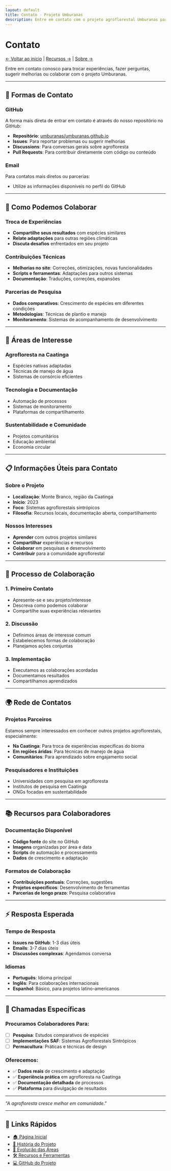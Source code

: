 ```yaml
---
layout: default
title: Contato - Projeto Umburanas
description: Entre em contato com o projeto agroflorestal Umburanas para trocar experiências, fazer perguntas ou colaborar.
---
```


# Contato

[← Voltar ao início](/) | [Recursos →](/recursos) | [Sobre →](/sobre)

Entre em contato conosco para trocar experiências, fazer perguntas, sugerir melhorias ou colaborar com o projeto Umburanas.

---

## 📧 Formas de Contato

### GitHub
A forma mais direta de entrar em contato é através do nosso repositório no GitHub:

- **Repositório**: [umburanas/umburanas.github.io](https://github.com/umburanas/umburanas.github.io)
- **Issues**: Para reportar problemas ou sugerir melhorias
- **Discussions**: Para conversas gerais sobre agrofloresta
- **Pull Requests**: Para contribuir diretamente com código ou conteúdo

### Email
Para contatos mais diretos ou parcerias:
- Utilize as informações disponíveis no perfil do GitHub

---

## 🤝 Como Podemos Colaborar

### Troca de Experiências
- **Compartilhe seus resultados** com espécies similares
- **Relate adaptações** para outras regiões climáticas
- **Discuta desafios** enfrentados em seu projeto

### Contribuições Técnicas
- **Melhorias no site**: Correções, otimizações, novas funcionalidades
- **Scripts e ferramentas**: Adaptações para outros sistemas
- **Documentação**: Traduções, correções, expansões

### Parcerias de Pesquisa
- **Dados comparativos**: Crescimento de espécies em diferentes condições
- **Metodologias**: Técnicas de plantio e manejo
- **Monitoramento**: Sistemas de acompanhamento de desenvolvimento

---

## 🌱 Áreas de Interesse

### Agrofloresta na Caatinga
- Espécies nativas adaptadas
- Técnicas de manejo de água
- Sistemas de consórcio eficientes

### Tecnologia e Documentação
- Automação de processos
- Sistemas de monitoramento
- Plataformas de compartilhamento

### Sustentabilidade e Comunidade
- Projetos comunitários
- Educação ambiental
- Economia circular

---

## 📋 Informações Úteis para Contato

### Sobre o Projeto
- **Localização**: Monte Branco, região da Caatinga
- **Início**: 2023
- **Foco**: Sistemas agroflorestais sintrópicos
- **Filosofia**: Recursos locais, documentação aberta, compartilhamento

### Nossos Interesses
- **Aprender** com outros projetos similares
- **Compartilhar** experiências e recursos
- **Colaborar** em pesquisas e desenvolvimento
- **Contribuir** para a comunidade agroflorestal

---

## 🔄 Processo de Colaboração

### 1. Primeiro Contato
- Apresente-se e seu projeto/interesse
- Descreva como podemos colaborar
- Compartilhe suas experiências relevantes

### 2. Discussão
- Definimos áreas de interesse comum
- Estabelecemos formas de colaboração
- Planejamos ações conjuntas

### 3. Implementação
- Executamos as colaborações acordadas
- Documentamos resultados
- Compartilhamos aprendizados

---

## 🌍 Rede de Contatos

### Projetos Parceiros
Estamos sempre interessados em conhecer outros projetos agroflorestais, especialmente:
- **Na Caatinga**: Para troca de experiências específicas do bioma
- **Em regiões áridas**: Para técnicas de manejo de água
- **Comunitários**: Para aprendizado sobre engajamento social

### Pesquisadores e Instituições
- Universidades com pesquisa em agrofloresta
- Institutos de pesquisa em Caatinga
- ONGs focadas em sustentabilidade

---

## 📚 Recursos para Colaboradores

### Documentação Disponível
- **Código fonte** do site no GitHub
- **Imagens** organizadas por área e data
- **Scripts** de automação e processamento
- **Dados** de crescimento e adaptação

### Formatos de Colaboração
- **Contribuições pontuais**: Correções, sugestões
- **Projetos específicos**: Desenvolvimento de ferramentas
- **Parcerias de longo prazo**: Pesquisa colaborativa

---

## ⚡ Resposta Esperada

### Tempo de Resposta
- **Issues no GitHub**: 1-3 dias úteis
- **Emails**: 3-7 dias úteis
- **Discussões complexas**: Agendamos conversa

### Idiomas
- **Português**: Idioma principal
- **Inglês**: Para colaborações internacionais
- **Espanhol**: Básico, para projetos latino-americanos

---

## 🎯 Chamadas Específicas

### Procuramos Colaboradores Para:
- [ ] **Pesquisa**: Estudos comparativos de espécies
- [ ] **Implementações SAF**: Sistemas Agroflorestais Sintrópicos
- [ ] **Permacultura**: Práticas e técnicas de design

### Oferecemos:
- ✅ **Dados reais** de crescimento e adaptação
- ✅ **Experiência prática** em agrofloresta na Caatinga
- ✅ **Documentação detalhada** de processos
- ✅ **Plataforma** para divulgação de resultados

---

*"A agrofloresta cresce melhor em comunidade."*

---

## 🔗 Links Rápidos

- [🏠 Página Inicial](/)
- [📖 História do Projeto](/historia)
- [🌱 Evolução das Áreas](/evolucao)
- [🛠️ Recursos e Ferramentas](/recursos)
- [💻 GitHub do Projeto](https://github.com/umburanas/umburanas.github.io)

